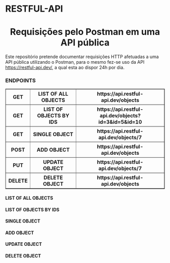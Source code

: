 # RESTFUL-API
<h1 align="center"> Requisições pelo Postman em uma API pública </h1>

Este repositório pretende documentar requisições HTTP afetuadas a uma API pública utilizando o Postman, para o mesmo fez-se uso da API https://restful-api.dev/, a qual esta ao dispor 24h por dia.

<h3>ENDPOINTS</h4>
<table border="1">
    <tr>
        <th>GET</th>
        <th>LIST OF ALL OBJECTS</th>
        <th>https://api.restful-api.dev/objects</th>
    </tr>
    <tr>
        <th>GET</th>
        <th>LIST OF OBJECTS BY IDS</th>
        <th>https://api.restful-api.dev/objects?id=3&id=5&id=10</th>
    </tr><tr>
        <th>GET</th>
        <th>SINGLE OBJECT</th>
        <th>https://api.restful-api.dev/objects/7</th>
    </tr><tr>
        <th>POST</th>
        <th>ADD OBJECT</th>
        <th>https://api.restful-api.dev/objects</th>
    </tr><tr>
        <th>PUT</th>
        <th>UPDATE OBJECT</th>
        <th>https://api.restful-api.dev/objects/7</th>
    </tr><tr>
        <th>DELETE</th>
        <th>DELETE OBJECT</th>
        <th>https://api.restful-api.dev/objects</th>
    </tr>
</table>


<h4>LIST OF ALL OBJECTS</h4>
<h4>LIST OF OBJECTS BY IDS</h4>
<h4>SINGLE OBJECT</h4>
<h4>ADD OBJECT</h4>
<h4>UPDATE OBJECT</h4>
<h4>DELETE OBJECT</h4>
